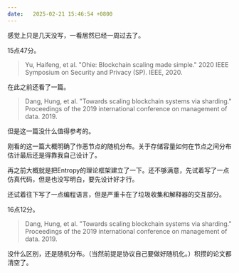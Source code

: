 ```yaml
---
date:   2025-02-21 15:46:54 +0800
---
```


感觉上只是几天没写，一看居然已经一周过去了。

15点47分。

> Yu, Haifeng, et al. "Ohie: Blockchain scaling made simple." 2020 IEEE Symposium on Security and Privacy (SP). IEEE, 2020.

在此之前还看了一篇。

> Dang, Hung, et al. "Towards scaling blockchain systems via sharding." Proceedings of the 2019 international conference on management of data. 2019.

但是这一篇没什么值得参考的。

刚看的这一篇大概明确了作恶节点的随机分布。关于存储容量如何在节点之间分布估计最后还是得靠我自己设计了。

再之前大概就是把Entropy的理论框架建立了一下。还不够满意，先试着写了一点仿真代码，但是也没写明白，要先设计好才行。

还试着往下写了一点编程语言，但是严重卡在了垃圾收集和解释器的交互部分。

16点12分。

> Dang, Hung, et al. "Towards scaling blockchain systems via sharding." Proceedings of the 2019 international conference on management of data. 2019.

没什么区别，还是随机分布。（当然前提是协议自己要做好随机化。）积攒的论文都清空了。